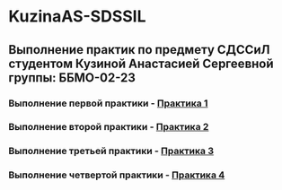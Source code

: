 # KuzinaAS-SDSSIL
## Выполнение практик по предмету СДССиЛ студентом Кузиной Анастасией Сергеевной группы: ББМО-02-23
### Выполнение первой практики - [Практика 1](https://github.com/GingerPlatypus/KuzinaAS-SDSSiL/tree/eb54d26c42947ac73b2d9003c232ed58a07709f4/PR1)

### Выполнение второй практики - [Практика 2](https://github.com/GingerPlatypus/KuzinaAS-SDSSiL/tree/a142529d533cb7ea505d3791b8f7d0ade4366bd1/PR2)

### Выполнение третьей практики - [Практика 3](https://github.com/GingerPlatypus/KuzinaAS-SDSSiL/tree/698838255e1dc1e912693a67707405351d085659/PR3)

### Выполнение четвертой практики - [Практика 4](https://github.com/GingerPlatypus/KuzinaAS-SDSSiL/tree/f346ea3dcc23732fbaf26c6dfc0577e9247421c2/PR4)
